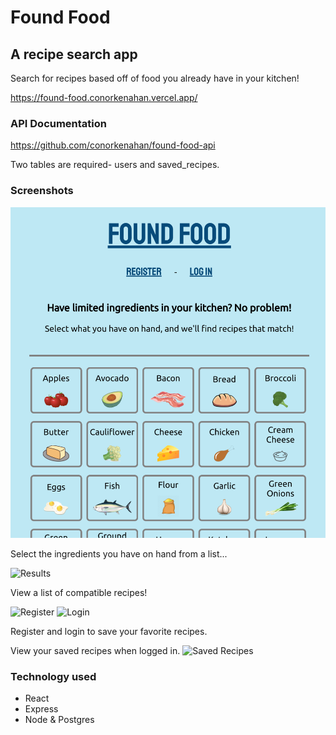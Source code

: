 # Found Food

## A recipe search app

Search for recipes based off of food you already have in your kitchen!

https://found-food.conorkenahan.vercel.app/

### API Documentation

https://github.com/conorkenahan/found-food-api

Two tables are required- users and saved_recipes.

### Screenshots

![Main](./src/images/screenshots/main.png "Main")

Select the ingredients you have on hand from a list...

![Results](./src/images/results.png "Results")

View a list of compatible recipes!

![Register](./src/images/register.png "Register")
![Login](/src/images/login.png "Login")

Register and login to save your favorite recipes.

View your saved recipes when logged in.
![Saved Recipes](./src/images/saved_recipes.png "Saved Recipes")

### Technology used

- React
- Express
- Node & Postgres
